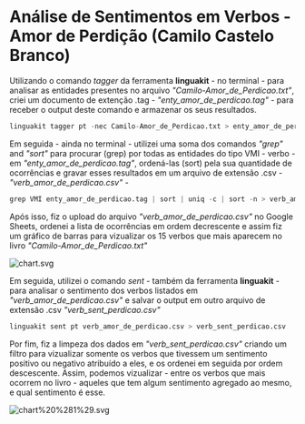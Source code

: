 <h1>Análise de Sentimentos em Verbos - Amor de Perdição (Camilo Castelo Branco)</h1>

Utilizando o comando <i>tagger</i> da ferramenta <b>linguakit</b> - no terminal - para analisar as entidades presentes no arquivo <i>"Camilo-Amor_de_Perdicao.txt"</i>, criei um documento de extenção .tag - <i>"enty_amor_de_perdicao.tag"</i> - para receber o output deste comando e armazenar os seus resultados.


```python
linguakit tagger pt -nec Camilo-Amor_de_Perdicao.txt > enty_amor_de_perdicao.tag
```

Em seguida - ainda no terminal - utilizei uma soma dos comandos <i>"grep"</i> and <i>"sort"</i> para procurar (grep) por todas as entidades do tipo VMI - verbo - em <i>"enty_amor_de_perdicao.tag"</i>, ordená-las (sort) pela sua quantidade de ocorrências e gravar esses resultados em um arquivo de extensão .csv - <i>"verb_amor_de_perdicao.csv"</i> -


```python
grep VMI enty_amor_de_perdicao.tag | sort | uniq -c | sort -n > verb_amor_de_perdicao.csv
```

Após isso, fiz o upload do arquivo <i>"verb_amor_de_perdicao.csv"</i> no Google Sheets, ordenei a lista de ocorrências em ordem decrescente e assim fiz um gráfico de barras para vizualizar os 15 verbos que mais aparecem no livro <i>"Camilo-Amor_de_Perdicao.txt"</i>

![chart.svg](attachment:chart.svg)

Em seguida, utilizei o comando <i>sent</i> - também da ferramenta <b>linguakit</b> - para analisar o sentimento dos verbos listados em <i>"verb_amor_de_perdicao.csv"</i> e salvar o output em outro arquivo de extensão .csv <i>"verb_sent_perdicao.csv"</i>


```python
linguakit sent pt verb_amor_de_perdicao.csv > verb_sent_perdicao.csv
```

Por fim, fiz a limpeza dos dados em <i>"verb_sent_perdicao.csv"</i> criando um filtro para vizualizar somente os verbos que tivessem um sentimento positivo ou negativo atribuído a eles, e os ordenei em seguida por ordem descescente. Assim, podemos vizualizar - entre os verbos que mais ocorrem no livro - aqueles que tem algum sentimento agregado ao mesmo, e qual sentimento é esse.

![chart%20%281%29.svg](attachment:chart%20%281%29.svg)
